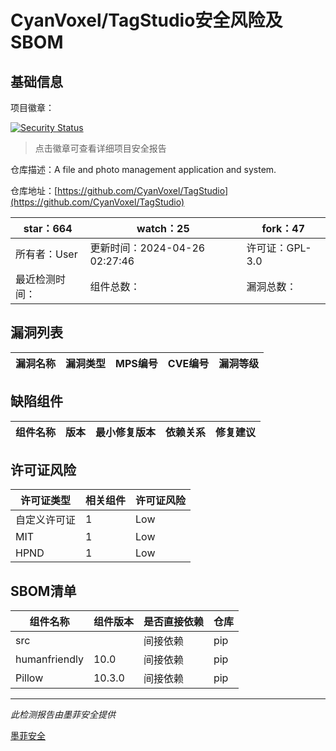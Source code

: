 # CyanVoxel/TagStudio安全风险及SBOM

## 基础信息

项目徽章：

[![Security Status](https://www.murphysec.com/platform3/v31/badge/1783570745366360064.svg)](https://www.murphysec.com/console/report/1783570592832106496/1783570745366360064)

> 点击徽章可查看详细项目安全报告

仓库描述：A file and photo management application and system.

仓库地址：[https://github.com/CyanVoxel/TagStudio](https://github.com/CyanVoxel/TagStudio)

| star：664 | watch：25 | fork：47 |
| ----------- | -------------- | ------------ |
| 所有者：User | 更新时间：2024-04-26 02:27:46 | 许可证：GPL-3.0 |
| 最近检测时间： | 组件总数： | 漏洞总数： |




## 漏洞列表

| 漏洞名称 | 漏洞类型 | MPS编号 | CVE编号 | 漏洞等级 |
| ------- | ------ | ------- | ------ | ----- |





## 缺陷组件

| 组件名称 | 版本 | 最小修复版本 | 依赖关系 | 修复建议 |
| -------- | ---- | ------------ | -------- | -------- |





## 许可证风险

| 许可证类型 | 相关组件 | 许可证风险 |
| ---------- | -------- | ---------- |
|自定义许可证|1|Low|
|MIT|1|Low|
|HPND|1|Low|




## SBOM清单

| 组件名称 | 组件版本 | 是否直接依赖 | 仓库 |
| -------- | -------- | ------------ | ---- |
|src||间接依赖|pip|
|humanfriendly|10.0|间接依赖|pip|
|Pillow|10.3.0|间接依赖|pip|


------

*此检测报告由墨菲安全提供*

[墨菲安全](www.murphysec.com)